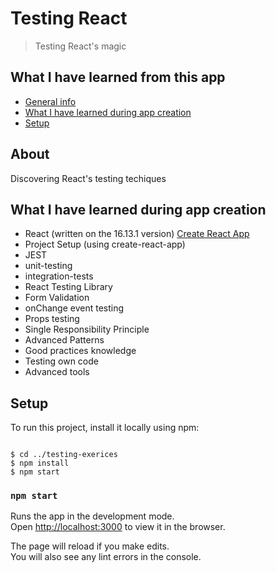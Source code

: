 # Testing React

> Testing React's magic

## What I have learned from this app

- [General info](#about)
- [What I have learned during app creation](#what-i-have-learned-during-app-creation)
- [Setup](#setup)

## About

Discovering React's testing techiques

## What I have learned during app creation

- React (written on the 16.13.1 version) [Create React App](https://github.com/facebook/create-react-app)
- Project Setup (using create-react-app)
- JEST
- unit-testing
- integration-tests
- React Testing Library
- Form Validation
- onChange event testing
- Props testing
- Single Responsibility Principle
- Advanced Patterns
- Good practices knowledge
- Testing own code
- Advanced tools

## Setup

To run this project, install it locally using npm:

```

$ cd ../testing-exerices
$ npm install
$ npm start

```

### `npm start`

Runs the app in the development mode.<br />
Open [http://localhost:3000](http://localhost:3000) to view it in the browser.

The page will reload if you make edits.<br />
You will also see any lint errors in the console.
